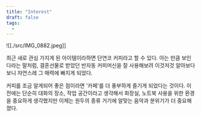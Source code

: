 ```yaml
---
title: "Interest"
draft: false
tags:
  - 
---
```


![[./src/IMG_0882.jpeg]]


 최근 새로 관심 가지게 된 아이템이라하면 단연코 커피라고 할 수 있다. 아는 만큼 보인다라는 말처럼, 결혼선물로 받았던 반자동 커피머신을 잘 사용해보려 이것저것 알아보다보니 자연스레 그 매력에 빠지게 되었다.

커피를 조금 알게되어 좋은 점이라면 '카페'를 더 풍부하게 즐기게 되었다는 것이다. 이전에는 단순히 대화의 장소, 작업 공간이라고 생각해서 화장실, 노트북 사용을 위한 환경을 중요하게 생각했지만 이제는 원두의 종류 거기에 알맞는 음악과 분위기가 더 중요해졌다. 
